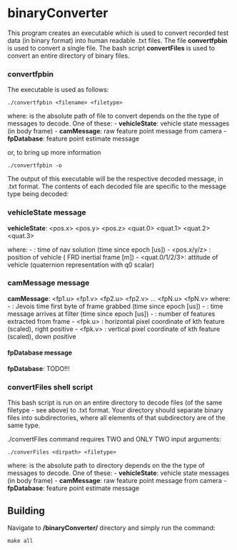 # binaryConverter
This program creates an executable which is used to convert recorded test data (in binary format) into human readable .txt files. The file **convertfpbin** is used to convert a single file. The bash script **convertFiles** is used to convert an entire directory of binary files.

### convertfpbin

The executable is used as follows:

```
./convertfpbin <filename> <filetype>
```

where: 	<filename> is the absolute path of file to convert
		<filetype> depends on the the type of messages to decode. One of these:
			- **vehicleState**: vehicle state messages (in body frame)
			- **camMessage**: raw feature point message from camera
			- **fpDatabase**: feature point estimate message

or, to bring up more information
	
```
./convertfpbin -o
```

The output of this executable will be the respective decoded message, in .txt format. The contents of each decoded file are specific to the message type being decoded:

### vehicleState message
**vehicleState**: <timestamp> <pos.x> <pos.y> <pos.z> <quat.0> <quat.1> <quat.2> <quat.3>

where:
		- <timestamp> 	: time of nav solution (time since epoch [us])
		- <pos.x/y/z> 	: position of vehicle ( FRD inertial frame [m])
		- <quat.0/1/2/3>: attitude of vehicle (quaternion representation with q0 scalar)

### camMessage message
**camMessage**: <timestamp1> <timestamp2> <numFPS> <fp1.u> <fp1.v> <fp2.u> <fp2.v> ... <fpN.u> <fpN.v>
where:
		- <timestamp1>	: Jevois time first byte of frame grabbed (time since epoch [us])
		- <timestamp2>	: time message arrives at filter (time since epoch [us])
		- <numFPS> 	: number of features extracted from frame
		- <fpk.u> 	: horizontal pixel coordinate of kth feature (scaled), right positive
		- <fpk.v> 	: vertical pixel coordinate of kth feature (scaled), down positive

#### fpDatabase message
**fpDatabase**: TODO!!!

### convertFiles shell script
This bash script is run on an entire directory to decode files (of the same filetype - see above) to .txt format. Your directory should separate binary files into subdirectories, where all elements of that subdirectory are of the same type.

./convertFiles command requires TWO and ONLY TWO input arguments:
```
./converFiles <dirpath> <filetype>
```

where: 	<dirpath> is the absolute path to directory
	<filetype> depends on the the type of messages to decode. One of these:
			- **vehicleState**: vehicle state messages (in body frame)
			- **camMessage**: raw feature point message from camera
			- **fpDatabase**: feature point estimate message

## Building
Navigate to **/binaryConverter/** directory and simply run the command:
```
make all
```
